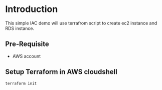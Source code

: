 # Introduction
This simple IAC demo will use terrafrom script to create ec2 instance and RDS instance.

## Pre-Requisite
- AWS account

## Setup Terraform in AWS cloudshell
```
terraform init
```

   
